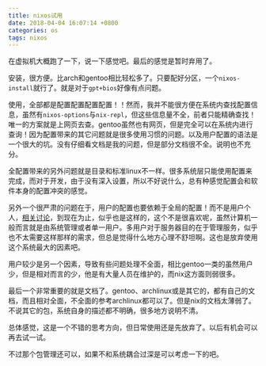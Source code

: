 ```yaml
---
title: nixos试用
date: 2018-04-04 16:07:14 +0800
categories: os
tags: nixos
---
```


在虚拟机大概跑了一下，说一下感觉吧。最后的感觉是暂时弃用了。
<!-- more -->

安装，很方便。比arch和gentoo相比轻松多了。只要配好分区，一个`nixos-install`就行了。就是对于`gpt+bios`好像有点问题。

使用，全部都是配置配置配置配置！！然而，我并不能很方便在系统内查找配置信息，虽然有`nixos-options`与`nix-repl`，但这些信息量不全，前者只能精确查找！唯一的方案就是上网页去查。gentoo虽然也有网页，但是完全可以在系统内进行查询！因为配置带来的其它问题就是很多使用习惯的问题。以及用户配置的语法是一个很大的坑。没有仔细看文档是我的问题，但是部分文档很不全。说明也不充分。

全配置带来的另外问题就是目录和标准linux不一样。很多系统层只能使用配置来完成，而对于开发，由于没有深入设置，所以不好说什么，总有种感觉配置会和软件本身的配置冲突的感觉。

另外一个很严肃的问题在于，用户的配置也要依赖于全局的配置！而不是用户个人，[相关讨论](https://www.reddit.com/r/NixOS/comments/6izuqh/etcnixosconfigurationnix_vs_confignixpkgsconfignix/)，到现在为止，似乎也是这样的，这个不是很喜欢呢，虽然计算机一般而言就是由系统管理或者单一用户。多用户对于服务器目的在于管理服务，似乎也不太需要这样那样的需求，但总是觉得什么地方心理不舒坦啊。这也是放弃使用这个系统最大的因素吧。

用户较少是另一个因素，导致有些问题处理不全面，相比gentoo一类的虽然用户少，但是相对而言的少，他是有大量人员在维护的，而nix这方面则弱很多。

最后一个非常重要的就是文档了。gentoo、archlinux或是其它的，都有自己的文档，而且相对全面，不全面的参考archlinux都可以了。但是nix的文档太薄弱了。不说其它的包，系统自身的描述都不明确，很多地方说明不清。

总体感觉，这是一个不错的思考方向，但日常使用还是先放弃了。以后有机会可以再去试一试。

不过那个包管理还可以，如果不和系统耦合过深是可以考虑一下的吧。


